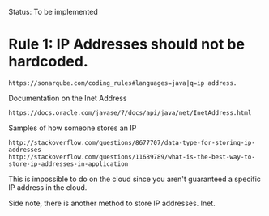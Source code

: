 Status: To be implemented 

# Rule 1: IP Addresses should not be hardcoded.

```
https://sonarqube.com/coding_rules#languages=java|q=ip address.
```

Documentation on the Inet Address
```
https://docs.oracle.com/javase/7/docs/api/java/net/InetAddress.html
```

Samples of how someone stores an IP
```
http://stackoverflow.com/questions/8677707/data-type-for-storing-ip-addresses
http://stackoverflow.com/questions/11689789/what-is-the-best-way-to-store-ip-addresses-in-application
```

This is impossible to do on the cloud since you aren't guaranteed a specific IP address in the cloud. 

Side note, there is another method to store IP addresses. Inet.